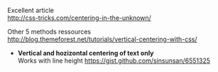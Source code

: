 Excellent article     
http://css-tricks.com/centering-in-the-unknown/

Other 5 methods ressources    
http://blog.themeforest.net/tutorials/vertical-centering-with-css/



* **Vertical and hozizontal centering of text only**     
Works with line height
https://gist.github.com/sinsunsan/6551325

